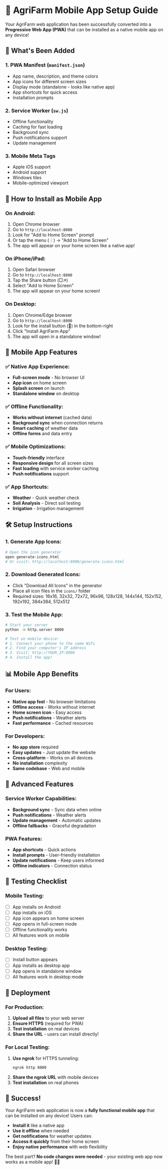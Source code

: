 # 📱 AgriFarm Mobile App Setup Guide

Your AgriFarm web application has been successfully converted into a **Progressive Web App (PWA)** that can be installed as a native mobile app on any device!

## 🚀 What's Been Added

### 1. **PWA Manifest** (`manifest.json`)
- App name, description, and theme colors
- App icons for different screen sizes
- Display mode (standalone - looks like native app)
- App shortcuts for quick access
- Installation prompts

### 2. **Service Worker** (`sw.js`)
- Offline functionality
- Caching for fast loading
- Background sync
- Push notifications support
- Update management

### 3. **Mobile Meta Tags**
- Apple iOS support
- Android support
- Windows tiles
- Mobile-optimized viewport

## 📱 How to Install as Mobile App

### **On Android:**
1. Open Chrome browser
2. Go to `http://localhost:8000`
3. Look for "Add to Home Screen" prompt
4. Or tap the menu (⋮) → "Add to Home Screen"
5. The app will appear on your home screen like a native app!

### **On iPhone/iPad:**
1. Open Safari browser
2. Go to `http://localhost:8000`
3. Tap the Share button (□↗)
4. Select "Add to Home Screen"
5. The app will appear on your home screen!

### **On Desktop:**
1. Open Chrome/Edge browser
2. Go to `http://localhost:8000`
3. Look for the install button (📱) in the bottom-right
4. Click "Install AgriFarm App"
5. The app will open in a standalone window!

## 🎯 Mobile App Features

### **✅ Native App Experience:**
- **Full-screen mode** - No browser UI
- **App icon** on home screen
- **Splash screen** on launch
- **Standalone window** on desktop

### **✅ Offline Functionality:**
- **Works without internet** (cached data)
- **Background sync** when connection returns
- **Smart caching** of weather data
- **Offline forms** and data entry

### **✅ Mobile Optimizations:**
- **Touch-friendly** interface
- **Responsive design** for all screen sizes
- **Fast loading** with service worker caching
- **Push notifications** support

### **✅ App Shortcuts:**
- **Weather** - Quick weather check
- **Soil Analysis** - Direct soil testing
- **Irrigation** - Irrigation management

## 🛠️ Setup Instructions

### **1. Generate App Icons:**
```bash
# Open the icon generator
open generate-icons.html
# Or visit: http://localhost:8000/generate-icons.html
```

### **2. Download Generated Icons:**
- Click "Download All Icons" in the generator
- Place all icon files in the `icons/` folder
- Required sizes: 16x16, 32x32, 72x72, 96x96, 128x128, 144x144, 152x152, 192x192, 384x384, 512x512

### **3. Test the Mobile App:**
```bash
# Start your server
python -m http.server 8000

# Test on mobile device:
# 1. Connect your phone to the same WiFi
# 2. Find your computer's IP address
# 3. Visit: http://YOUR_IP:8000
# 4. Install the app!
```

## 📊 Mobile App Benefits

### **For Users:**
- **Native app feel** - No browser limitations
- **Offline access** - Works without internet
- **Home screen icon** - Easy access
- **Push notifications** - Weather alerts
- **Fast performance** - Cached resources

### **For Developers:**
- **No app store** required
- **Easy updates** - Just update the website
- **Cross-platform** - Works on all devices
- **No installation** complexity
- **Same codebase** - Web and mobile

## 🔧 Advanced Features

### **Service Worker Capabilities:**
- **Background sync** - Sync data when online
- **Push notifications** - Weather alerts
- **Update management** - Automatic updates
- **Offline fallbacks** - Graceful degradation

### **PWA Features:**
- **App shortcuts** - Quick actions
- **Install prompts** - User-friendly installation
- **Update notifications** - Keep users informed
- **Offline indicators** - Connection status

## 📱 Testing Checklist

### **Mobile Testing:**
- [ ] App installs on Android
- [ ] App installs on iOS
- [ ] App icon appears on home screen
- [ ] App opens in full-screen mode
- [ ] Offline functionality works
- [ ] All features work on mobile

### **Desktop Testing:**
- [ ] Install button appears
- [ ] App installs as desktop app
- [ ] App opens in standalone window
- [ ] All features work in desktop mode

## 🚀 Deployment

### **For Production:**
1. **Upload all files** to your web server
2. **Ensure HTTPS** (required for PWA)
3. **Test installation** on real devices
4. **Share the URL** - users can install directly!

### **For Local Testing:**
1. **Use ngrok** for HTTPS tunneling:
   ```bash
   ngrok http 8000
   ```
2. **Share the ngrok URL** with mobile devices
3. **Test installation** on real phones

## 🎉 Success!

Your AgriFarm web application is now a **fully functional mobile app** that can be installed on any device! Users can:

- **Install it** like a native app
- **Use it offline** when needed
- **Get notifications** for weather updates
- **Access it quickly** from their home screen
- **Enjoy native performance** with web flexibility

The best part? **No code changes were needed** - your existing web app now works as a mobile app! 🌾📱
